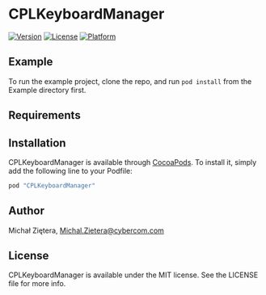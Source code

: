 # CPLKeyboardManager

[![Version](https://img.shields.io/cocoapods/v/CPLKeyboardManager.svg?style=flat)](http://cocoapods.org/pods/CPLKeyboardManager)
[![License](https://img.shields.io/cocoapods/l/CPLKeyboardManager.svg?style=flat)](http://cocoapods.org/pods/CPLKeyboardManager)
[![Platform](https://img.shields.io/cocoapods/p/CPLKeyboardManager.svg?style=flat)](http://cocoapods.org/pods/CPLKeyboardManager)

## Example

To run the example project, clone the repo, and run `pod install` from the Example directory first.

## Requirements

## Installation

CPLKeyboardManager is available through [CocoaPods](http://cocoapods.org). To install
it, simply add the following line to your Podfile:

```ruby
pod "CPLKeyboardManager"
```

## Author

Michał Ziętera, Michal.Zietera@cybercom.com

## License

CPLKeyboardManager is available under the MIT license. See the LICENSE file for more info.
